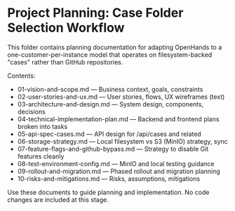 # Project Planning: Case Folder Selection Workflow

This folder contains planning documentation for adapting OpenHands to a one-customer-per-instance model that operates on filesystem-backed "cases" rather than GitHub repositories.

Contents:
- 01-vision-and-scope.md — Business context, goals, constraints
- 02-user-stories-and-ux.md — User stories, flows, UX wireframes (text)
- 03-architecture-and-design.md — System design, components, decisions
- 04-technical-implementation-plan.md — Backend and frontend plans broken into tasks
- 05-api-spec-cases.md — API design for /api/cases and related
- 06-storage-strategy.md — Local filesystem vs S3 (MinIO) strategy, sync
- 07-feature-flags-and-github-bypass.md — Strategy to disable Git features cleanly
- 08-test-environment-config.md — MinIO and local testing guidance
- 09-rollout-and-migration.md — Phased rollout and migration planning
- 10-risks-and-mitigations.md — Risks, assumptions, mitigations

Use these documents to guide planning and implementation. No code changes are included at this stage.

